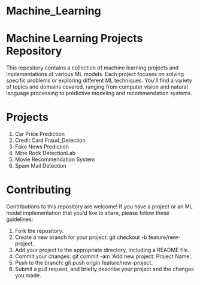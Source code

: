 # Machine_Learning

# Machine Learning Projects Repository

This repository contains a collection of machine learning projects and implementations of various ML models.
Each project focuses on solving specific problems or exploring different ML techniques. 
You'll find a variety of topics and domains covered, 
ranging from computer vision and natural language processing to predictive modeling and recommendation systems.


# Projects
1. Car Price Prediction
2. Credit Card Fraud_Detection
3. Fake News Prediction
4. Mine Rock DetectionLab
5. Movie Recommendation System
6. Spam Mail Detection


# Contributing
Contributions to this repository are welcome! If you have a project or an ML model implementation that you'd like to share, please follow these guidelines:

1. Fork the repository.
2. Create a new branch for your project: git checkout -b feature/new-project.
3. Add your project to the appropriate directory, including a README file.
4. Commit your changes: git commit -am 'Add new project: Project Name'.
5. Push to the branch: git push origin feature/new-project.
6. Submit a pull request, and briefly describe your project and the changes you made.
